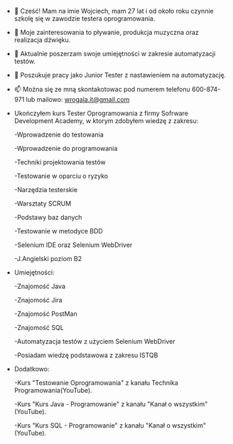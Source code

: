 - 👋 Cześć! Mam na imie Wojciech, mam 27 lat i od około roku czynnie szkolę się w zawodzie testera oprogramowania.
- 👀 Moje zainteresowania to pływanie, produkcja muzyczna oraz realizacja dźwięku.
- 🌱 Aktualnie poszerzam swoje umiejętności w zakresie automatyzacji testów.
- 💞️ Poszukuje pracy jako Junior Tester z nastawieniem na automatyzację.
- 📫 Można się ze mną skontakotowac pod numerem telefonu 600-874-971 lub mailowo: wrogala.it@gmail.com

- Ukończyłem kurs Tester Oprogramowania z firmy Sofrware Development Academy, w ktorym zdobyłem wiedzę z zakresu:

    -Wprowadzenie do testowania

    -Wprowadzenie do programowania

    -Techniki projektowania testów

    -Testowanie w oparciu o ryzyko

    -Narzędzia testerskie

    -Warsztaty SCRUM

    -Podstawy baz danych

    -Testowanie w metodyce BDD

    -Selenium IDE oraz Selenium WebDriver
    
    -J.Angielski poziom B2
  
- Umiejętności:

    -Znajomość Java
  
    -Znajomość Jira
  
    -Znajomość PostMan
  
    -Znajomość SQL
  
    -Automatyzacja testów z użyciem Selenium WebDriver
  
    -Posiadam wiedzę podstawowa z zakresu ISTQB

- Dodatkowo: 

    -Kurs "Testowanie Oprogramowania" z kanału Technika Programowania(YouTube).

    -Kurs "Kurs Java - Programowanie" z kanału "Kanał o wszystkim"(YouTube).

    -Kurs "Kurs SQL - Programowanie" z kanału "Kanał o wszystkim"(YouTube).
